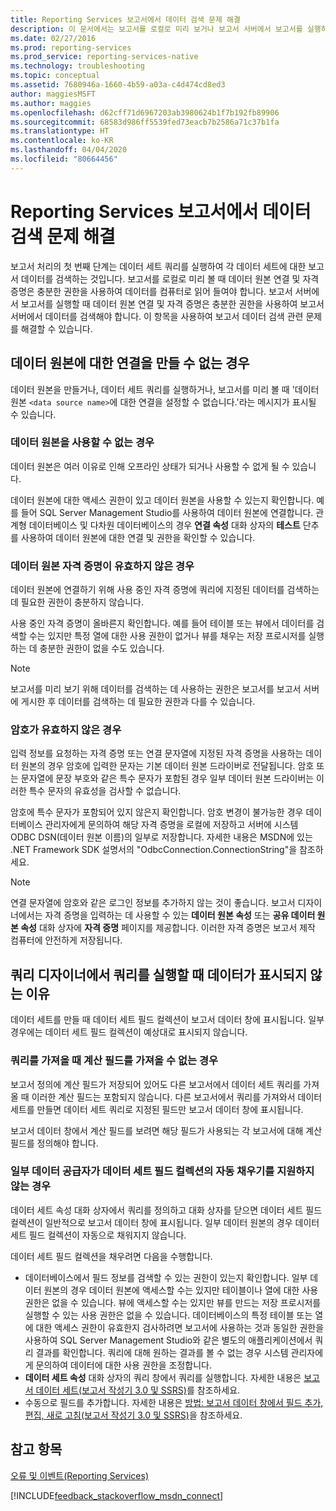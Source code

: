 ```yaml
---
title: Reporting Services 보고서에서 데이터 검색 문제 해결
description: 이 문서에서는 보고서를 로컬로 미리 보거나 보고서 서버에서 보고서를 실행하여 보고서 데이터를 검색할 때 발생하는 문제를 진단하고 해결합니다.
ms.date: 02/27/2016
ms.prod: reporting-services
ms.prod_service: reporting-services-native
ms.technology: troubleshooting
ms.topic: conceptual
ms.assetid: 7680946a-1660-4b59-a03a-c4d474cd8ed3
author: maggiesMSFT
ms.author: maggies
ms.openlocfilehash: d62cff71d6967203ab3980624b1f7b192fb89906
ms.sourcegitcommit: 68583d986ff5539fed73eacb7b2586a71c37b1fa
ms.translationtype: HT
ms.contentlocale: ko-KR
ms.lasthandoff: 04/04/2020
ms.locfileid: "80664456"
---
```

# <a name="troubleshoot-data-retrieval-issues-with-reporting-services-reports"></a>Reporting Services 보고서에서 데이터 검색 문제 해결
보고서 처리의 첫 번째 단계는 데이터 세트 쿼리를 실행하여 각 데이터 세트에 대한 보고서 데이터를 검색하는 것입니다. 보고서를 로컬로 미리 볼 때 데이터 원본 연결 및 자격 증명은 충분한 권한을 사용하여 데이터를 컴퓨터로 읽어 들여야 합니다. 보고서 서버에서 보고서를 실행할 때 데이터 원본 연결 및 자격 증명은 충분한 권한을 사용하여 보고서 서버에서 데이터를 검색해야 합니다. 이 항목을 사용하여 보고서 데이터 검색 관련 문제를 해결할 수 있습니다.   
  
## <a name="i-cannot-create-a-connection-to-a-data-source"></a>데이터 원본에 대한 연결을 만들 수 없는 경우  
데이터 원본을 만들거나, 데이터 세트 쿼리를 실행하거나, 보고서를 미리 볼 때 '데이터 원본 `<data source name>`에 대한 연결을 설정할 수 없습니다.'라는 메시지가 표시될 수 있습니다.   
    
### <a name="data-source-is-not-available"></a>데이터 원본을 사용할 수 없는 경우  
데이터 원본은 여러 이유로 인해 오프라인 상태가 되거나 사용할 수 없게 될 수 있습니다.   
  
데이터 원본에 대한 액세스 권한이 있고 데이터 원본을 사용할 수 있는지 확인합니다. 예를 들어 SQL Server Management Studio를 사용하여 데이터 원본에 연결합니다. 관계형 데이터베이스 및 다차원 데이터베이스의 경우 **연결 속성** 대화 상자의 **테스트** 단추를 사용하여 데이터 원본에 대한 연결 및 권한을 확인할 수 있습니다.   
  
### <a name="data-source-credentials-are-not-valid"></a>데이터 원본 자격 증명이 유효하지 않은 경우  
데이터 원본에 연결하기 위해 사용 중인 자격 증명에 쿼리에 지정된 데이터를 검색하는 데 필요한 권한이 충분하지 않습니다.  
  
사용 중인 자격 증명이 올바른지 확인합니다. 예를 들어 테이블 또는 뷰에서 데이터를 검색할 수는 있지만 특정 열에 대한 사용 권한이 없거나 뷰를 채우는 저장 프로시저를 실행하는 데 충분한 권한이 없을 수도 있습니다.   
  
> [!NOTE]  
> 보고서를 미리 보기 위해 데이터를 검색하는 데 사용하는 권한은 보고서를 보고서 서버에 게시한 후 데이터를 검색하는 데 필요한 권한과 다를 수 있습니다.   
  
### <a name="not-a-valid-password"></a>암호가 유효하지 않은 경우  
입력 정보를 요청하는 자격 증명 또는 연결 문자열에 지정된 자격 증명을 사용하는 데이터 원본의 경우 암호에 입력한 문자는 기본 데이터 원본 드라이버로 전달됩니다. 암호 또는 문자열에 문장 부호와 같은 특수 문자가 포함된 경우 일부 데이터 원본 드라이버는 이러한 특수 문자의 유효성을 검사할 수 없습니다.   
  
암호에 특수 문자가 포함되어 있지 않은지 확인합니다. 암호 변경이 불가능한 경우 데이터베이스 관리자에게 문의하여 해당 자격 증명을 로컬에 저장하고 서버에 시스템 ODBC DSN(데이터 원본 이름)의 일부로 저장합니다. 자세한 내용은 MSDN에 있는 .NET Framework SDK 설명서의 "OdbcConnection.ConnectionString"을 참조하세요.   
  
> [!NOTE]  
>연결 문자열에 암호와 같은 로그인 정보를 추가하지 않는 것이 좋습니다. 보고서 디자이너에서는 자격 증명을 입력하는 데 사용할 수 있는 **데이터 원본 속성** 또는 **공유 데이터 원본 속성** 대화 상자에 **자격 증명** 페이지를 제공합니다. 이러한 자격 증명은 보고서 제작 컴퓨터에 안전하게 저장됩니다.  
  
## <a name="why-do-i-see-no-data-when-i-run-my-query-in-the-query-designer"></a>쿼리 디자이너에서 쿼리를 실행할 때 데이터가 표시되지 않는 이유  
데이터 세트를 만들 때 데이터 세트 필드 컬렉션이 보고서 데이터 창에 표시됩니다. 일부 경우에는 데이터 세트 필드 컬렉션이 예상대로 표시되지 않습니다.   
  
### <a name="import-query-does-not-import-calculated-fields"></a>쿼리를 가져올 때 계산 필드를 가져올 수 없는 경우  
  
보고서 정의에 계산 필드가 저장되어 있어도 다른 보고서에서 데이터 세트 쿼리를 가져올 때 이러한 계산 필드는 포함되지 않습니다. 다른 보고서에서 쿼리를 가져와서 데이터 세트를 만들면 데이터 세트 쿼리로 지정된 필드만 보고서 데이터 창에 표시됩니다.   
  
보고서 데이터 창에서 계산 필드를 보려면 해당 필드가 사용되는 각 보고서에 대해 계산 필드를 정의해야 합니다.   
  
### <a name="some-data-providers-do-not-support-automatic-population-of-the-dataset-field-collection"></a>일부 데이터 공급자가 데이터 세트 필드 컬렉션의 자동 채우기를 지원하지 않는 경우  
데이터 세트 속성 대화 상자에서 쿼리를 정의하고 대화 상자를 닫으면 데이터 세트 필드 컬렉션이 일반적으로 보고서 데이터 창에 표시됩니다. 일부 데이터 원본의 경우 데이터 세트 필드 컬렉션이 자동으로 채워지지 않습니다.   
  
데이터 세트 필드 컬렉션을 채우려면 다음을 수행합니다.  
* 데이터베이스에서 필드 정보를 검색할 수 있는 권한이 있는지 확인합니다. 일부 데이터 원본의 경우 데이터 원본에 액세스할 수는 있지만 테이블이나 열에 대한 사용 권한은 없을 수 있습니다. 뷰에 액세스할 수는 있지만 뷰를 만드는 저장 프로시저를 실행할 수 있는 사용 권한은 없을 수 있습니다. 데이터베이스의 특정 테이블 또는 열에 대한 액세스 권한이 유효한지 검사하려면 보고서에 사용하는 것과 동일한 권한을 사용하여 SQL Server Management Studio와 같은 별도의 애플리케이션에서 쿼리 결과를 확인합니다. 쿼리에 대해 원하는 결과를 볼 수 없는 경우 시스템 관리자에게 문의하여 데이터에 대한 사용 권한을 조정합니다.   
* **데이터 세트 속성** 대화 상자의 쿼리 창에서 쿼리를 실행합니다. 자세한 내용은 [보고서 데이터 세트(보고서 작성기 3.0 및 SSRS)](../../reporting-services/report-data/report-datasets-ssrs.md)를 참조하세요.  
* 수동으로 필드를 추가합니다. 자세한 내용은 [방법: 보고서 데이터 창에서 필드 추가, 편집, 새로 고침(보고서 작성기 3.0 및 SSRS)](../../reporting-services/report-data/add-edit-refresh-fields-in-the-report-data-pane-report-builder-and-ssrs.md)을 참조하세요.   
  
## <a name="see-also"></a>참고 항목  
[오류 및 이벤트(Reporting Services)](../../reporting-services/troubleshooting/errors-and-events-reference-reporting-services.md)  
  
  

[!INCLUDE[feedback_stackoverflow_msdn_connect](../../includes/feedback-stackoverflow-msdn-connect-md.md)]




